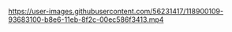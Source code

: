 

https://user-images.githubusercontent.com/56231417/118900109-93683100-b8e6-11eb-8f2c-00ec586f3413.mp4

